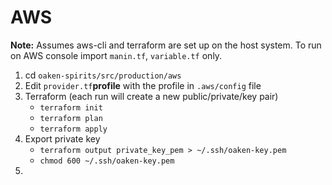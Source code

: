 # AWS

**Note:** Assumes aws-cli and terraform are set up on the host system. To run on AWS console import `manin.tf`, `variable.tf` only.

1. cd `oaken-spirits/src/production/aws`
1. Edit `provider.tf`**profile** with the profile in `.aws/config` file
1. Terraform (each run will create a new public/private/key pair)
    - `terraform init`
    - `terraform plan`
    - `terraform apply`
1. Export private key
    - `terraform output private_key_pem > ~/.ssh/oaken-key.pem`
    - `chmod 600 ~/.ssh/oaken-key.pem`
1. 
